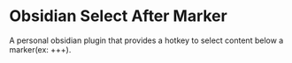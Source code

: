 # Obsidian Select After Marker
A personal obsidian plugin that provides a hotkey to select content below a marker(ex: +++).
